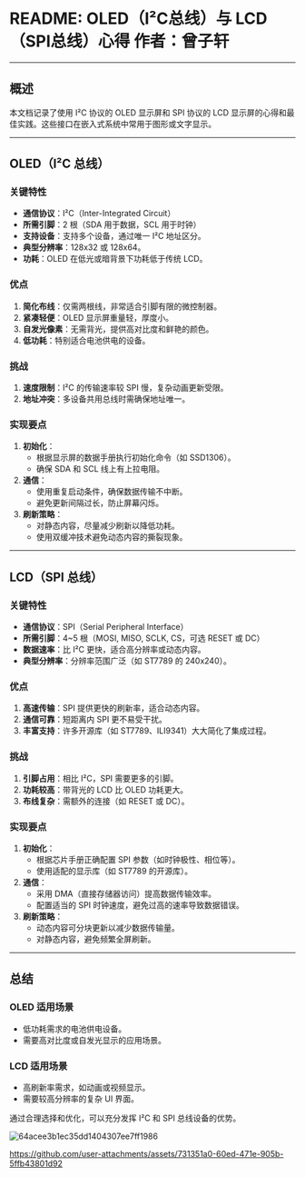 

# README: OLED（I²C总线）与 LCD（SPI总线）心得     作者：曾子轩

---

## 概述

本文档记录了使用 I²C 协议的 OLED 显示屏和 SPI 协议的 LCD 显示屏的心得和最佳实践。这些接口在嵌入式系统中常用于图形或文字显示。

---

## OLED（I²C 总线）

### 关键特性
- **通信协议**：I²C（Inter-Integrated Circuit）
- **所需引脚**：2 根（SDA 用于数据，SCL 用于时钟）
- **支持设备**：支持多个设备，通过唯一 I²C 地址区分。
- **典型分辨率**：128x32 或 128x64。
- **功耗**：OLED 在低光或暗背景下功耗低于传统 LCD。

### 优点
1. **简化布线**：仅需两根线，非常适合引脚有限的微控制器。
2. **紧凑轻便**：OLED 显示屏重量轻，厚度小。
3. **自发光像素**：无需背光，提供高对比度和鲜艳的颜色。
4. **低功耗**：特别适合电池供电的设备。

### 挑战
1. **速度限制**：I²C 的传输速率较 SPI 慢，复杂动画更新受限。
2. **地址冲突**：多设备共用总线时需确保地址唯一。

### 实现要点
1. **初始化**：
   - 根据显示屏的数据手册执行初始化命令（如 SSD1306）。
   - 确保 SDA 和 SCL 线上有上拉电阻。
2. **通信**：
   - 使用重复启动条件，确保数据传输不中断。
   - 避免更新间隔过长，防止屏幕闪烁。
3. **刷新策略**：
   - 对静态内容，尽量减少刷新以降低功耗。
   - 使用双缓冲技术避免动态内容的撕裂现象。

---

## LCD（SPI 总线）

### 关键特性
- **通信协议**：SPI（Serial Peripheral Interface）
- **所需引脚**：4~5 根（MOSI, MISO, SCLK, CS，可选 RESET 或 DC）
- **数据速率**：比 I²C 更快，适合高分辨率或动态内容。
- **典型分辨率**：分辨率范围广泛（如 ST7789 的 240x240）。

### 优点
1. **高速传输**：SPI 提供更快的刷新率，适合动态内容。
2. **通信可靠**：短距离内 SPI 更不易受干扰。
3. **丰富支持**：许多开源库（如 ST7789、ILI9341）大大简化了集成过程。

### 挑战
1. **引脚占用**：相比 I²C，SPI 需要更多的引脚。
2. **功耗较高**：带背光的 LCD 比 OLED 功耗更大。
3. **布线复杂**：需额外的连接（如 RESET 或 DC）。

### 实现要点
1. **初始化**：
   - 根据芯片手册正确配置 SPI 参数（如时钟极性、相位等）。
   - 使用适配的显示库（如 ST7789 的开源库）。
2. **通信**：
   - 采用 DMA（直接存储器访问）提高数据传输效率。
   - 配置适当的 SPI 时钟速度，避免过高的速率导致数据错误。
3. **刷新策略**：
   - 动态内容可分块更新以减少数据传输量。
   - 对静态内容，避免频繁全屏刷新。

---

## 总结

### OLED 适用场景
- 低功耗需求的电池供电设备。
- 需要高对比度或自发光显示的应用场景。

### LCD 适用场景
- 高刷新率需求，如动画或视频显示。
- 需要较高分辨率的复杂 UI 界面。

通过合理选择和优化，可以充分发挥 I²C 和 SPI 总线设备的优势。






![64acee3b1ec35dd1404307ee7ff1986](https://github.com/user-attachments/assets/22ea036b-ba80-4919-919f-4f90914aa3f1)





https://github.com/user-attachments/assets/731351a0-60ed-471e-905b-5ffb43801d92















